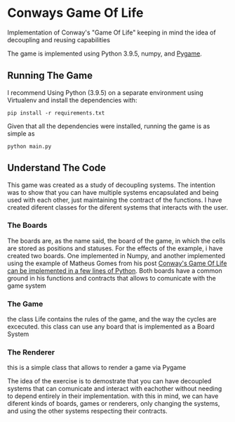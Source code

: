 # Conways Game Of Life

Implementation of Conway's "Game Of Life" keeping in mind the idea of decoupling and reusing capabilities


The game is implemented using Python 3.9.5, numpy, and [Pygame](https://www.pygame.org/).

## Running The Game

I recommend Using Python (3.9.5) on a separate environment using Virtualenv and install the dependencies with:

```shell
pip install -r requirements.txt
```

Given that all the dependencies were installed, running the
game is as simple as

```shell
python main.py
```

## Understand The Code

This game was created as a study of decoupling systems. 
The intention was to show that you can have multiple systems encapsulated and being used with each other, just maintaining the contract of the functions.
I have created diferent classes for the diferent systems that interacts with the user.

### The Boards
The boards are, as the name said, the board of the game, in which the cells are stored as positions and statuses. For the effects of the example, i have created two boards. One implemented in Numpy, and another implemented using the example of Matheus Gomes from his post [Conway's Game Of Life 
can be implemented in a few lines of Python](https://matgomes.com/conways-game-of-life-python).
Both boards have a common ground in his functions and contracts that allows to comunicate with the game system

### The Game
the class Life contains the rules of the game, and the way the cycles are excecuted. this class can use any board that is implemented as a Board System

### The Renderer
this is a simple class that allows to render a game via Pygame

The idea of the exercise is to demostrate that you can have decoupled systems that can comunicate and interact with eachother without needing to depend entirely in their implementation. 
with this in mind, we can have diferent kinds of boards, games or renderers, only changing the systems, and using the other systems respecting their contracts.


